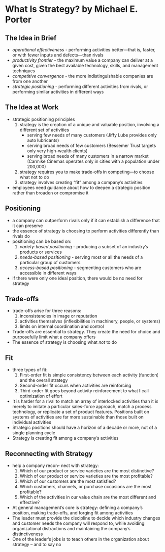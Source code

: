 # What Is Strategy? by Michael E. Porter

## The Idea in Brief
- *operational effectiveness* - performing activities better—that is, faster, or with fewer inputs and defects—than rivals
- *productivity frontier* - the maximum value a company can deliver at a given cost, given the best available technology, skills, and management techniques
- *competitive convergence* - the more indistinguishable companies are from one another
- *strategic positioning* - performing different activities from rivals, or performing similar activities in different ways

## The Idea at Work
- strategic positioning principles
  1. strategy is the creation of a unique and valuable position, involving a different set of activities
     - serving few needs of many customers (Jiffy Lube provides only auto lubricants)
     - serving broad needs of few customers (Bessemer Trust targets only very high-wealth clients)
     - serving broad needs of many customers in a narrow market (Carmike Cinemas operates only in cities with a population under 200,000)
  2. strategy requires you to make trade-offs in competing—to choose what not to do
  3. strategy involves creating “fit” among a company’s activities
- employees need guidance about how to deepen a strategic position rather than broaden or compromise it

## Positioning
- a company can outperform rivals only if it can establish a difference that it can preserve
- the essence of strategy is choosing to perform activities differently than rivals do
- positioning can be based on:
  1. *variety-based positioning* - producing a subset of an industry’s products or services
  2. *needs-based positioning* - serving most or all the needs of a particular group of customers
  3. *access-based positioning* - segmenting customers who are accessible in different ways
- if there were only one ideal position, there would be no need for strategy

## Trade-offs
- trade-offs arise for three reasons:
  1. inconsistencies in image or reputation
  2. activities themselves (inflexibilities in machinery, people, or systems)
  3. limits on internal coordination and control
- Trade-offs are essential to strategy. They create the need for choice and purposefully limit what a company offers
- The essence of strategy is choosing what *not* to do

## Fit
- three types of fit:
  1. First-order fit is simple consistency between each activity (function) and the overall strategy
  2. Second-order fit occurs when activities are reinforcing
  3. Third-order fit goes beyond activity reinforcement to what I call optimization of effort
- It is harder for a rival to match an array of interlocked activities than it is merely to imitate a particular sales-force approach, match a process technology, or replicate a set of product features. Positions built on systems of activities are far more sustainable than those built on individual activities
- Strategic positions should have a horizon of a decade or more, not of a single planning cycle
- Strategy is creating fit among a company’s activities

## Reconnecting with Strategy
- help a company recon- nect with strategy:
  1. Which of our product or service varieties are the most distinctive?
  2. Which of our product or service varieties are the most profitable?
  3. Which of our customers are the most satisfied?
  4. Which customers, channels, or purchase occasions are the most profitable?
  5. Which of the activities in our value chain are the most different and effective?
- At general management’s core is strategy: defining a company’s position, making trade-offs, and forging fit among activities
- The leader must provide the discipline to decide which industry changes and customer needs the company will respond to, while avoiding organizational distractions and maintaining the company’s distinctiveness
- One of the leader’s jobs is to teach others in the organization about strategy – and to say no
